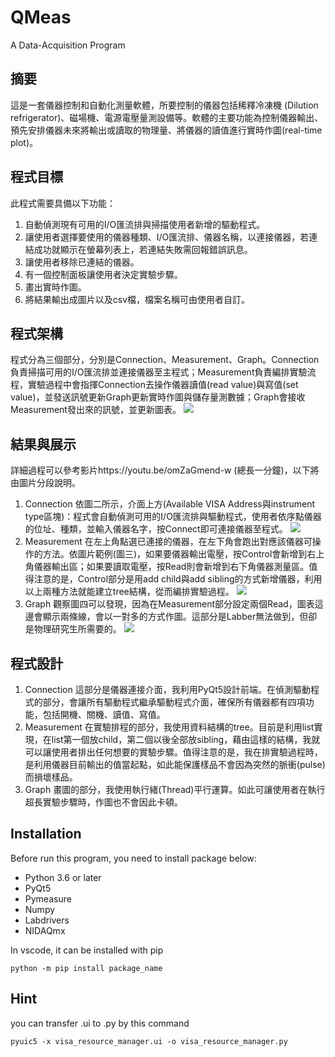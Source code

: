 # QMeas
A Data-Acquisition Program

## 摘要
這是一套儀器控制和自動化測量軟體，所要控制的儀器包括稀釋冷凍機 (Dilution refrigerator)、磁場機、電源電壓量測設備等。軟體的主要功能為控制儀器輸出、預先安排儀器未來將輸出或讀取的物理量、將儀器的讀值進行實時作圖(real-time plot)。

## 程式目標
此程式需要具備以下功能：
1.	自動偵測現有可用的I/O匯流排與掃描使用者新增的驅動程式。
2.	讓使用者選擇要使用的儀器種類、I/O匯流排、儀器名稱，以連接儀器，若連結成功就顯示在螢幕列表上，若連結失敗需回報錯誤訊息。
3.	讓使用者移除已連結的儀器。
4.	有一個控制面板讓使用者決定實驗步驟。
5.	畫出實時作圖。
6.	將結果輸出成圖片以及csv檔，檔案名稱可由使用者自訂。

## 程式架構
程式分為三個部分，分別是Connection、Measurement、Graph。Connection負責掃描可用的I/O匯流排並連接儀器至主程式；Measurement負責編排實驗流程，實驗過程中會指揮Connection去操作儀器讀值(read value)與寫值(set value)，並發送訊號更新Graph更新實時作圖與儲存量測數據；Graph會接收Measurement發出來的訊號，並更新圖表。
![](https://i.imgur.com/ueL3XPM.png)

## 結果與展示
詳細過程可以參考影片https://youtu.be/omZaGmend-w (總長一分鐘)，以下將由圖片分段說明。
1. Connection
依圖二所示，介面上方(Available VISA Address與instrument type區塊)：程式會自動偵測可用的I/O匯流排與驅動程式，使用者依序點儀器的位址、種類，並輸入儀器名字，按Connect即可連接儀器至程式。
![](https://i.imgur.com/QVYu62a.png)
2. Measurement
在左上角點選已連接的儀器，在左下角會跑出對應該儀器可操作的方法。依圖片範例(圖三)，如果要儀器輸出電壓，按Control會新增到右上角儀器輸出區；如果要讀取電壓，按Read則會新增到右下角儀器測量區。值得注意的是，Control部分是用add child與add sibling的方式新增儀器，利用以上兩種方法就能建立tree結構，從而編排實驗過程。
![](https://i.imgur.com/kZNb76J.png)
3. Graph
觀察圖四可以發現，因為在Measurement部分設定兩個Read，圖表這邊會顯示兩條線，會以一對多的方式作圖。這部分是Labber無法做到，但卻是物理研究生所需要的。
![](https://i.imgur.com/IsX7jMN.png)

## 程式設計
1. Connection
這部分是儀器連接介面，我利用PyQt5設計前端。在偵測驅動程式的部分，會讓所有驅動程式繼承驅動程式介面，確保所有儀器都有四項功能，包括開機、關機、讀值、寫值。
2. Measurement
在實驗排程的部分，我使用資料結構的tree。目前是利用list實現，在list第一個放child，第二個以後全部放sibling，藉由這樣的結構，我就可以讓使用者排出任何想要的實驗步驟。值得注意的是，我在排實驗過程時，是利用儀器目前輸出的值當起點，如此能保護樣品不會因為突然的脈衝(pulse)而損壞樣品。
3. Graph
畫圖的部分，我使用執行緒(Thread)平行運算。如此可讓使用者在執行超長實驗步驟時，作圖也不會因此卡頓。

## Installation
Before run this program, you need to install package below:
- Python 3.6 or later
- PyQt5
- Pymeasure
- Numpy
- Labdrivers
- NIDAQmx

In vscode, it can be installed with pip

    python -m pip install package_name

## Hint
you can transfer .ui to .py by this command

    pyuic5 -x visa_resource_manager.ui -o visa_resource_manager.py